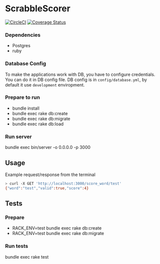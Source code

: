 # ScrabbleScorer
[![CircleCI](https://circleci.com/gh/tz3/scrabble_scorer.svg?style=shield)](https://circleci.com/gh/tz3/scrabble_scorer)
[![Coverage Status](https://coveralls.io/repos/github/tz3/scrabble_scorer/badge.svg?branch=master)](https://coveralls.io/github/tz3/scrabble_scorer?branch=master)
### Dependencies
* Postgres
* ruby

### Database Config
To make the applications work with DB, you have to configure
credentials. You can do it in DB config file.
DB config is in `config/database.yml`, by default it use `development`
enviropment.

### Prepare to run
* bundle install
* bundle exec rake db:create
* bundle exec rake db:migrate
* bundle exec rake db:load

### Run server
bundle exec bin/server -o 0.0.0.0 -p 3000


## Usage
Example request/response from the terminal
```bash
> curl -X GET 'http://localhost:3000/score_word/test'
{"word":"test","valid":true,"score":4}
```

## Tests
### Prepare
* RACK_ENV=test bundle exec rake db:create
* RACK_ENV=test bundle exec rake db:migrate
### Run tests
bundle exec rake test